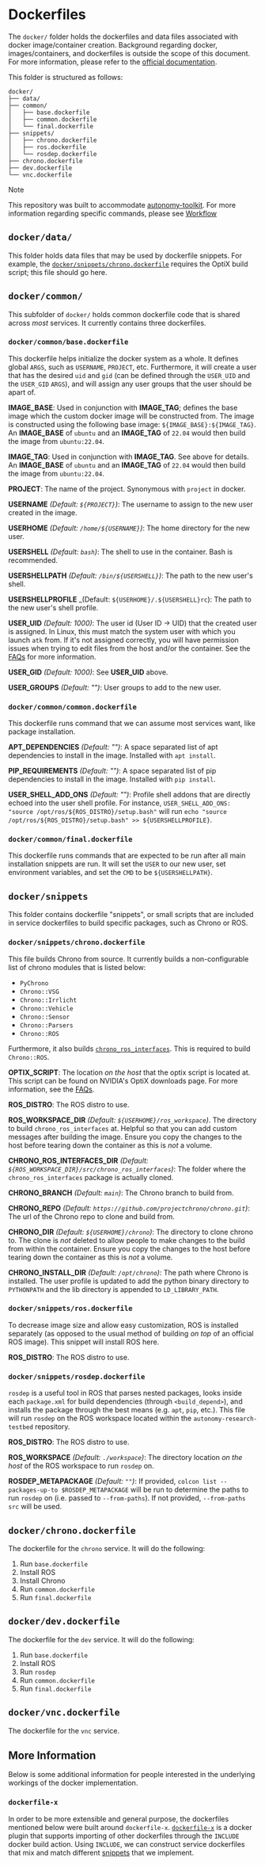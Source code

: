 # Dockerfiles

The `docker/` folder holds the dockerfiles and data files associated with docker
image/container creation. Background regarding docker, images/containers, and
dockerfiles is outside the scope of this document. For more information, please
refer to the [official documentation](https://docs.docker.com).

This folder is structured as follows:

```
docker/
├── data/
├── common/
│   ├── base.dockerfile
│   ├── common.dockerfile
│   └── final.dockerfile
├── snippets/
│   ├── chrono.dockerfile
│   ├── ros.dockerfile
│   └── rosdep.dockerfile
├── chrono.dockerfile
├── dev.dockerfile
└── vnc.dockerfile
```

> [!NOTE]
> This repository was built to accommodate [autonomy-toolkit](https://projects.sbel.org/autonomy-toolkit). For more information regarding specific commands, please see [Workflow](./../usage/development_workflow.md)

## `docker/data/`

This folder holds data files that may be used by dockerfile snippets. For example,
the [`docker/snippets/chrono.dockerfile`](../../docker/snippets/chrono.dockerfile) requires the OptiX build script; this file should go here.

## `docker/common/`

This subfolder of `docker/` holds common dockerfile code that is shared across _most_
services. It currently contains three dockerfiles.

### `docker/common/base.dockerfile`

This dockerfile helps initialize the docker system as a whole. It defines global `ARGS`,
such as `USERNAME`, `PROJECT`, etc. Furthermore, it will create a user that has the
desired `uid` and `gid` (can be defined through the `USER_UID` and the `USER_GID`
`ARGS`), and will assign any user groups that the user should be apart of.

**IMAGE_BASE**: Used in conjunction with **IMAGE_TAG**; defines the base image which
the custom docker image will be constructed from. The image is constructed using the
following base image: `${IMAGE_BASE}:${IMAGE_TAG}`. An **IMAGE_BASE** of `ubuntu` and an
**IMAGE_TAG** of `22.04` would then build the image from `ubuntu:22.04`.

**IMAGE_TAG**: Used in conjunction with **IMAGE_TAG**. See above for details. An
**IMAGE_BASE** of `ubuntu` and an **IMAGE_TAG** of `22.04` would then build the image
from `ubuntu:22.04`.

**PROJECT**: The name of the project. Synonymous with `project` in docker.

**USERNAME** _(Default: `${PROJECT}`)_: The username to assign to the new user created
in the image.

**USERHOME** _(Default: `/home/${USERNAME}`)_: The home directory for the new user.

**USERSHELL** _(Default: `bash`)_: The shell to use in the container. Bash is
recommended.

**USERSHELLPATH** _(Default: `/bin/${USERSHELL}`)_: The path to the new user's shell.

**USERSHELLPROFILE** _(Default: `${USERHOME}/.${USERSHELL}rc`): The path to the new
user's shell profile.

**USER_UID** _(Default: 1000)_: The user id (User ID -> UID) that the created user is
assigned. In Linux, this must match the system user with which you launch `atk` from.
If it's not assigned correctly, you will have permission issues when trying to edit
files from the host and/or the container. See the [FAQs](./../misc/faq.md#file-permissions)
for more information.

**USER_GID** _(Default: 1000)_: See **USER_UID** above.

**USER_GROUPS** _(Default: "")_: User groups to add to the new user.

### `docker/common/common.dockerfile`

This dockerfile runs command that we can assume most services want, like package
installation.

**APT_DEPENDENCIES** _(Default: "")_: A space separated list of apt dependencies to
install in the image. Installed with `apt install`.

**PIP_REQUIREMENTS** _(Default: "")_: A space separated list of pip dependencies to
install in the image. Installed with `pip install`.

**USER_SHELL_ADD_ONS** _(Default: "")_: Profile shell addons that are directly echoed
into the user shell profile. For instance,
`USER_SHELL_ADD_ONS: "source /opt/ros/${ROS_DISTRO}/setup.bash"` will run
`echo "source /opt/ros/${ROS_DISTRO}/setup.bash" >> ${USERSHELLPROFILE}`.

### `docker/common/final.dockerfile`

This dockerfile runs commands that are expected to be run after all main installation
snippets are run. It will set the `USER` to our new user, set environment variables, and
set the `CMD` to be `${USERSHELLPATH}`.

## `docker/snippets`

This folder contains dockerfile "snippets", or small scripts that are included in
service dockerfiles to build specific packages, such as Chrono or ROS.

### `docker/snippets/chrono.dockerfile`

This file builds Chrono from source. It currently builds a non-configurable list of
chrono modules that is listed below:

- `PyChrono`
- `Chrono::VSG`
- `Chrono::Irrlicht`
- `Chrono::Vehicle`
- `Chrono::Sensor`
- `Chrono::Parsers`
- `Chrono::ROS`

Furthermore, it also builds [`chrono_ros_interfaces`](https://github.com/projectchrono/chrono_ros_interfaces). This is required to build `Chrono::ROS`.

**OPTIX_SCRIPT**: The location _on the host_ that the optix script is located at. This
script can be found on NVIDIA's OptiX downloads page. For more information, see the
[FAQs](./../misc/faq.md#optix-install).

**ROS_DISTRO**: The ROS distro to use.

**ROS_WORKSPACE_DIR** _(Default: `${USERHOME}/ros_workspace`)_. The directory to build
`chrono_ros_interfaces` at. Helpful so that you can add custom messages after building
the image. Ensure you copy the changes to the host before tearing down the container
as this is _not_ a volume.

**CHRONO_ROS_INTERFACES_DIR** _(Default: `${ROS_WORKSPACE_DIR}/src/chrono_ros_interfaces`)_: The folder where the `chrono_ros_interfaces` package is actually cloned.

**CHRONO_BRANCH** _(Default: `main`)_: The Chrono branch to build from.

**CHRONO_REPO** _(Default: `https://github.com/projectchrono/chrono.git`)_: The url of
the Chrono repo to clone and build from.

**CHRONO_DIR** _(Default: `${USERHOME}/chrono`)_: The directory to clone chrono to. The
clone is _not_ deleted to allow people to make changes to the build from within the
container. Ensure you copy the changes to the host before tearing down the container
as this is _not_ a volume.

**CHRONO_INSTALL_DIR** _(Default: `/opt/chrono`)_: The path where Chrono is installed.
The user profile is updated to add the python binary directory to `PYTHONPATH` and
the lib directory is appended to `LD_LIBRARY_PATH`.

### `docker/snippets/ros.dockerfile`

To decrease image size and allow easy customization, ROS is installed separately (as
opposed to the usual method of building _on top_ of an official ROS image). This
snippet will install ROS here.

**ROS_DISTRO**: The ROS distro to use.

### `docker/snippets/rosdep.dockerfile`

`rosdep` is a useful tool in ROS that parses nested packages, looks inside each
`package.xml` for build dependencies (through `<build_depend>`), and installs the
package through the best means (e.g. `apt`, `pip`, etc.). This file will run `rosdep` on
the ROS workspace located within the `autonomy-research-testbed` repository.

**ROS_DISTRO**: The ROS distro to use.

**ROS_WORKSPACE** _(Default: `./workspace`)_: The directory location _on the host_ of
the ROS workspace to run `rosdep` on.

**ROSDEP_METAPACKAGE** _(Default: `""`)_: If provided, `colcon list --packages-up-to $ROSDEP_METAPACKAGE` will be run to determine the paths to run `rosdep` on (i.e. passed to `--from-paths`). If not provided, `--from-paths src` will be used.

## `docker/chrono.dockerfile`

The dockerfile for the `chrono` service. It will do the following:

1. Run `base.dockerfile`
2. Install ROS
3. Install Chrono
4. Run `common.dockerfile`
5. Run `final.dockerfile`

## `docker/dev.dockerfile`

The dockerfile for the `dev` service. It will do the following:

1. Run `base.dockerfile`
2. Install ROS
3. Run `rosdep`
4. Run `common.dockerfile`
5. Run `final.dockerfile`

## `docker/vnc.dockerfile`

The dockerfile for the `vnc` service.

## More Information

Below is some additional information for people interested in the underlying workings of the docker implementation.

### `dockerfile-x`

In order to be more extensible and general purpose, the dockerfiles mentioned below were built around `dockerfile-x`. [`dockerfile-x`](https://github.com/devthefuture-org/dockerfile-x) is a docker plugin that supports importing of other dockerfiles through the `INCLUDE` docker build action. Using `INCLUDE`, we can construct service dockerfiles that mix and match different [snippets](#dockersnippets) that we implement.
